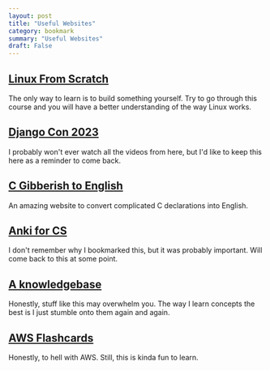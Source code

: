 ```yaml
---
layout: post
title: "Useful Websites"
category: bookmark
summary: "Useful Websites"
draft: False
---
```


## [Linux From Scratch](https://www.linuxfromscratch.org/lfs/view/stable/prologue/foreword.html)
The only way to learn is to build something yourself. Try to go through this course and you will
have a better understanding of the way Linux works.

## [Django Con 2023](https://www.youtube.com/@DjangoConEurope/videos)
I probably won't ever watch all the videos from here, but I'd like to keep this here as
a reminder to come back.

## [C Gibberish to English](https://cdecl.org/)
An amazing website to convert complicated C declarations into English.


## [Anki for CS](https://www.gresearch.com/news/anki-as-learning-superpower-computer-science-edition/)
I don't remember why I bookmarked this, but it was probably important. Will
come back to this at some point.


## [A knowledgebase](https://github.com/trimstray/the-book-of-secret-knowledge)
Honestly, stuff like this may overwhelm you. The way I learn concepts 
the best is I just stumble onto them again and again. 

## [AWS Flashcards](https://cloudbite.attejuvonen.fi/?deck=aws&card=-1300882318)
Honestly, to hell with AWS. Still, this is kinda fun to learn.
